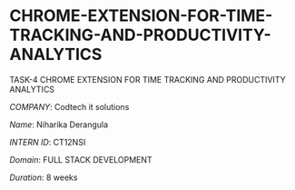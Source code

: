 # CHROME-EXTENSION-FOR-TIME-TRACKING-AND-PRODUCTIVITY-ANALYTICS
TASK-4 CHROME EXTENSION  FOR TIME TRACKING  AND PRODUCTIVITY  ANALYTICS

*COMPANY*: Codtech it solutions

*Name*: Niharika Derangula

*INTERN ID*: CT12NSI

*Domain*: FULL STACK DEVELOPMENT

*Duration*: 8 weeks
